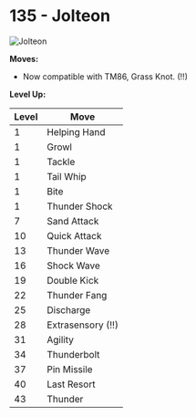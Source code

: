 # 135 - Jolteon
![][135]

**Moves:**

 - Now compatible with TM86, Grass Knot. (!!)

**Level Up:**

Level | Move
---   | ---
  1   | Helping Hand
  1   | Growl
  1   | Tackle
  1   | Tail Whip
  1   | Bite
  1   | Thunder Shock
  7   | Sand Attack
 10   | Quick Attack
 13   | Thunder Wave
 16   | Shock Wave
 19   | Double Kick
 22   | Thunder Fang
 25   | Discharge
 28   | Extrasensory (!!)
 31   | Agility
 34   | Thunderbolt
 37   | Pin Missile
 40   | Last Resort
 43   | Thunder



[135]: https://raw.githubusercontent.com/PokeAPI/sprites/master/sprites/pokemon/135.png "Jolteon"
